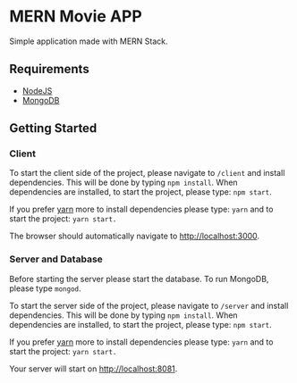 # MERN Movie APP

Simple application made with MERN Stack.

## Requirements

* [NodeJS](https://nodejs.org/en/download/)
* [MongoDB](https://www.mongodb.com/)

## Getting Started

### Client 

To start the client side of the project, please navigate to `/client` and install dependencies.
This will be done by typing `npm install`. When dependencies are installed, to start the project, please type: `npm start`.

If you prefer [yarn](https://www.npmjs.com/package/yarn) more to install dependencies please type: `yarn` and to start the project: `yarn start.`

The browser should automatically navigate to [http://localhost:3000](http://localhost:3000).

### Server and Database

Before starting the server please start the database. To run MongoDB, please type `mongod`. 

To start the server side of the project, please navigate to `/server` and install dependencies.
This will be done by typing `npm install`. When dependencies are installed, to start the project, please type: `npm start`.

If you prefer [yarn](https://www.npmjs.com/package/yarn) more to install dependencies please type: `yarn` and to start the project: `yarn start.`

Your server will start on [http://localhost:8081](http://localhost:8081).
